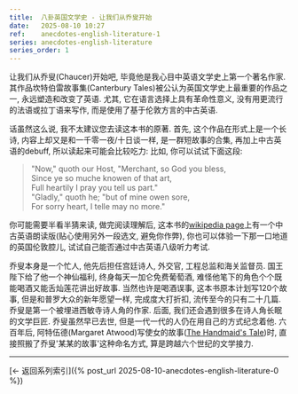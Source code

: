 ```yaml
---
title:  八卦英国文学史 - 让我们从乔叟开始
date:   2025-08-10 10:27
ref:    anecdotes-english-literature-1
series: anecdotes-english-literature
series_order: 1
---
```


让我们从乔叟(Chaucer)开始吧, 毕竟他是我心目中英语文学史上第一个著名作家. 其作品坎特伯雷故事集(Canterbury Tales)被公认为英国文学史上最重要的作品之一, 永远塑造和改变了英语. 尤其, 它在语言选择上具有革命性意义, 没有用更流行的法语或拉丁语来写作, 而是使用了基于伦敦方言的中古英语.

话虽然这么说, 我不太建议您去读这本书的原著. 首先, 这个作品在形式上是一个长诗, 内容上却又是和一千零一夜/十日谈一样, 是一群短故事的合集, 再加上中古英语的debuff, 所以读起来可能会比较吃力: 比如, 你可以试试下面这段:

> "Now," quoth our Host, "Merchant, so God you bless,  
> Since ye so muche knowen of that art,  
> Full heartily I pray you tell us part."  
> "Gladly," quoth he; "but of mine owen sore,  
> For sorry heart, I telle may no more."  

你可能需要半看半猜来读, 做完阅读理解后, 这本书的[wikipedia page](https://en.wikipedia.org/wiki/The_Canterbury_Tales#Language)上有一个中古英语朗读版(贴心使用另外一段选文, 避免你作弊), 你也可以体验一下那一口地道的英国伦敦腔儿, 试试自己能否通过中古英语八级听力考试.

乔叟本身是一个忙人, 他先后担任宫廷诗人, 外交官, 工程总监和海关监督员. 国王陛下给了他一个神仙福利, 终身每天一加仑免费葡萄酒, 难怪他笔下的角色个个既能喝酒又能舌灿莲花讲出好故事. 当然也许是喝酒误事, 这本书原本计划写120个故事, 但是和普罗大众的新年愿望一样, 完成度大打折扣, 流传至今的只有二十几篇. 乔叟是第一个被埋进西敏寺诗人角的作家. 后面, 我们还会遇到很多在诗人角长眠的文学巨匠. 乔叟虽然早已去世, 但是一代一代的人仍在用自己的方式纪念着他. 六百年后, 阿特伍德(Margaret Atwood)写使女的故事([The Handmaid's Tale](https://www.goodreads.com/book/show/34454589-the-handmaid-s-tale))时, 直接照搬了乔叟'某某的故事'这种命名方式, 算是跨越六个世纪的文学接力.

---

[← 返回系列索引]({% post_url 2025-08-10-anecdotes-english-literature-0 %})
